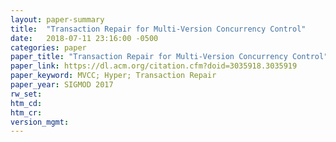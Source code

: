 ```yaml
---
layout: paper-summary
title:  "Transaction Repair for Multi-Version Concurrency Control"
date:   2018-07-11 23:16:00 -0500
categories: paper
paper_title: "Transaction Repair for Multi-Version Concurrency Control"
paper_link: https://dl.acm.org/citation.cfm?doid=3035918.3035919
paper_keyword: MVCC; Hyper; Transaction Repair
paper_year: SIGMOD 2017
rw_set: 
htm_cd: 
htm_cr: 
version_mgmt: 
---
```

         